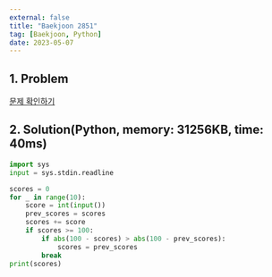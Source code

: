 ```yaml
---
external: false
title: "Baekjoon 2851"
tag: [Baekjoon, Python]
date: 2023-05-07
---
```


## 1. Problem

[문제 확인하기](https://www.acmicpc.net/problem/2851)

## 2. Solution(Python, memory: 31256KB, time: 40ms)

```python
import sys
input = sys.stdin.readline

scores = 0
for _ in range(10):
    score = int(input())
    prev_scores = scores
    scores += score
    if scores >= 100:
        if abs(100 - scores) > abs(100 - prev_scores):
            scores = prev_scores
        break
print(scores)
```
